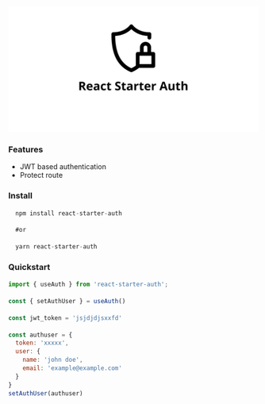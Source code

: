 <div align="center">
        <a href="#" title="React Starter Authentication">
            <img src="https://github.com/akosidencio/react-starter-auth/blob/main/react-starter-auth.png" alt="React Starter Authentication" />
        </a>
</div>


### Features

- JWT based authentication
- Protect route 

### Install
```jsx
  npm install react-starter-auth

  #or 

  yarn react-starter-auth
```

### Quickstart

```jsx
import { useAuth } from 'react-starter-auth';

const { setAuthUser } = useAuth()

const jwt_token = 'jsjdjdjsxxfd'

const authuser = {
  token: 'xxxxx',
  user: {
    name: 'john doe',
    email: 'example@example.com'
  }
}
setAuthUser(authuser)

```
